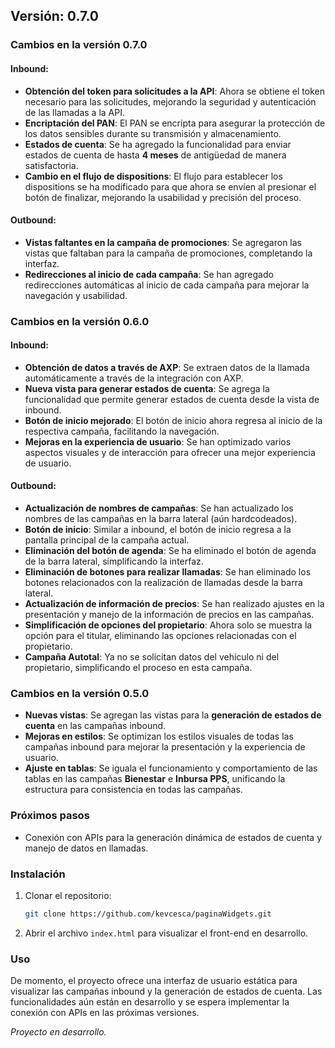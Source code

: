 ## Versión: 0.7.0


### Cambios en la versión 0.7.0

#### Inbound:
- **Obtención del token para solicitudes a la API**: Ahora se obtiene el token necesario para las solicitudes, mejorando la seguridad y autenticación de las llamadas a la API.
- **Encriptación del PAN**: El PAN se encripta para asegurar la protección de los datos sensibles durante su transmisión y almacenamiento.
- **Estados de cuenta**: Se ha agregado la funcionalidad para enviar estados de cuenta de hasta **4 meses** de antigüedad de manera satisfactoria.
- **Cambio en el flujo de dispositions**: El flujo para establecer los dispositions se ha modificado para que ahora se envíen al presionar el botón de finalizar, mejorando la usabilidad y precisión del proceso.

#### Outbound:
- **Vistas faltantes en la campaña de promociones**: Se agregaron las vistas que faltaban para la campaña de promociones, completando la interfaz.
- **Redirecciones al inicio de cada campaña**: Se han agregado redirecciones automáticas al inicio de cada campaña para mejorar la navegación y usabilidad.


### Cambios en la versión 0.6.0

#### Inbound:
- **Obtención de datos a través de AXP**: Se extraen datos de la llamada automáticamente a través de la integración con AXP.
- **Nueva vista para generar estados de cuenta**: Se agrega la funcionalidad que permite generar estados de cuenta desde la vista de inbound.
- **Botón de inicio mejorado**: El botón de inicio ahora regresa al inicio de la respectiva campaña, facilitando la navegación.
- **Mejoras en la experiencia de usuario**: Se han optimizado varios aspectos visuales y de interacción para ofrecer una mejor experiencia de usuario.

#### Outbound:
- **Actualización de nombres de campañas**: Se han actualizado los nombres de las campañas en la barra lateral (aún hardcodeados).
- **Botón de inicio**: Similar a inbound, el botón de inicio regresa a la pantalla principal de la campaña actual.
- **Eliminación del botón de agenda**: Se ha eliminado el botón de agenda de la barra lateral, simplificando la interfaz.
- **Eliminación de botones para realizar llamadas**: Se han eliminado los botones relacionados con la realización de llamadas desde la barra lateral.
- **Actualización de información de precios**: Se han realizado ajustes en la presentación y manejo de la información de precios en las campañas.
- **Simplificación de opciones del propietario**: Ahora solo se muestra la opción para el titular, eliminando las opciones relacionadas con el propietario.
- **Campaña Autotal**: Ya no se solicitan datos del vehículo ni del propietario, simplificando el proceso en esta campaña.


### Cambios en la versión 0.5.0

- **Nuevas vistas**: Se agregan las vistas para la **generación de estados de cuenta** en las campañas inbound.
- **Mejoras en estilos**: Se optimizan los estilos visuales de todas las campañas inbound para mejorar la presentación y la experiencia de usuario.
- **Ajuste en tablas**: Se iguala el funcionamiento y comportamiento de las tablas en las campañas **Bienestar** e **Inbursa PPS**, unificando la estructura para consistencia en todas las campañas.


### Próximos pasos

- Conexión con APIs para la generación dinámica de estados de cuenta y manejo de datos en llamadas.
  

### Instalación

1. Clonar el repositorio:
    ```bash
    git clone https://github.com/kevcesca/paginaWidgets.git
    ```

2. Abrir el archivo `index.html` para visualizar el front-end en desarrollo.

### Uso

De momento, el proyecto ofrece una interfaz de usuario estática para visualizar las campañas inbound y la generación de estados de cuenta. Las funcionalidades aún están en desarrollo y se espera implementar la conexión con APIs en las próximas versiones.


_Proyecto en desarrollo._
